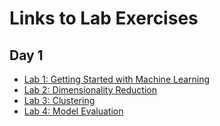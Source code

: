 # Links to Lab Exercises

## Day 1

- [Lab 1: Getting Started with Machine Learning](https://mybinder.org/v2/gh/wfondrie/asms-ml-short-course/main?filepath=notebooks%2F1_introduction.ipynb)
- [Lab 2: Dimensionality Reduction](https://wfondrie.github.io/asms-ml-short-course/2_dimensionality_reduction/)
- [Lab 3: Clustering](https://mybinder.org/v2/gh/wfondrie/asms-ml-short-course/main%2F3_clustering.ipynb)
- [Lab 4: Model Evaluation](https://mybinder.org/v2/gh/wfondrie/asms-ml-short-course/main?filepath=notebooks%2F4_model_evaluation.ipynb)

<!--
## Day 2

- [Lab 5: Logistic Regression](https://mybinder.org/v2/gh/wfondrie/asms-ml-short-course/main?filepath=notebooks%2F5_logistic_regression.ipynb)
- [Lab 6: Support Vector Machines](https://mybinder.org/v2/gh/wfondrie/asms-ml-short-course/main?filepath=notebooks%2F6_svms.ipynb)
- [Lab 7: Random Forest](https://mybinder.org/v2/gh/wfondrie/asms-ml-short-course/main?filepath=notebooks%2F7_random_forest.ipynb)
- [Lab 8: Neural Networks](https://wfondrie.github.io/asms-ml-short-course/8_neural_networks/)
-->
